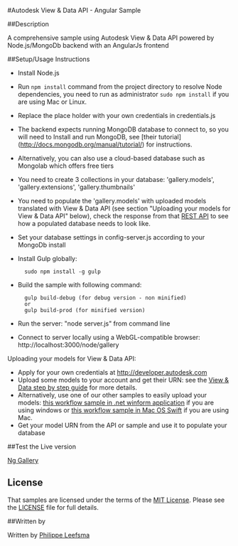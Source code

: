 #Autodesk View & Data API - Angular Sample


##Description


A comprehensive sample using Autodesk View & Data API powered by Node.js/MongoDb backend with an AngularJs frontend

##Setup/Usage Instructions


* Install Node.js
* Run `npm install` command from the project directory to resolve Node dependencies, you need to run as administrator `sudo npm install` if you are using Mac or Linux. 
    
* Replace the place holder with your own credentials in credentials.js

* The backend expects running MongoDB database to connect to, so you will need to Install and run MongoDB, see [their tutorial] (http://docs.mongodb.org/manual/tutorial/) for instructions.

* Alternatively, you can also use a cloud-based database such as Mongolab which offers free tiers

* You need to create 3 collections in your database: 'gallery.models', 'gallery.extensions', 'gallery.thumbnails'

* You need to populate the 'gallery.models' with uploaded models translated with View & Data API (see section "Uploading your models for View & Data API" below), check the response from that [REST API](http://viewer.autodesk.io/node/gallery/api/models) to see how a populated database needs to look like.

* Set your database settings in config-server.js according to your MongoDb install

* Install Gulp globally:

        sudo npm install -g gulp

* Build the sample with following command: 

        gulp build-debug (for debug version - non minified)
        or
        gulp build-prod (for minified version)

* Run the server: "node server.js" from command line
* Connect to server locally using a WebGL-compatible browser: http://localhost:3000/node/gallery

Uploading your models for View & Data API:

* Apply for your own credentials at http://developer.autodesk.com
* Upload some models to your account and get their URN: see the [View & Data step by step guide](https://developer.autodesk.com/api/view-and-data-api/) for more details.
* Alternatively, use one of our other samples to easily upload your models: [this workflow sample in .net winform application](https://github.com/Developer-Autodesk/workflow-dotnet-winform-view.and.data.api/) if you are using windows or [this workflow sample in Mac OS Swift](https://github.com/Developer-Autodesk/workflow-macos-swift-view.and.data.api) if you are using Mac.
* Get your model URN from the API or sample and use it to populate your database

##Test the Live version

[Ng Gallery](http://viewer.autodesk.io/node/gallery)


## License

That samples are licensed under the terms of the [MIT License](http://opensource.org/licenses/MIT). Please see the [LICENSE](LICENSE) file for full details.


##Written by 

Written by [Philippe Leefsma](http://adndevblog.typepad.com/cloud_and_mobile/philippe-leefsma.html)  

